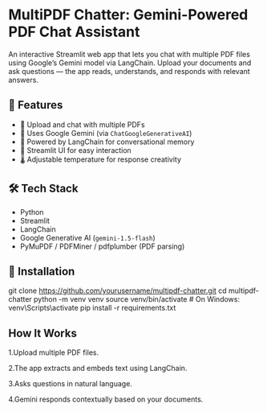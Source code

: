 # MultiPDF Chatter: Gemini-Powered PDF Chat Assistant

An interactive Streamlit web app that lets you chat with multiple PDF files using Google’s Gemini model via LangChain. Upload your documents and ask questions — the app reads, understands, and responds with relevant answers.

## 🚀 Features

- 📄 Upload and chat with multiple PDFs
- 🤖 Uses Google Gemini (via `ChatGoogleGenerativeAI`)
- 🔗 Powered by LangChain for conversational memory
- 💬 Streamlit UI for easy interaction
- 🌡️ Adjustable temperature for response creativity

## 🛠️ Tech Stack

- Python
- Streamlit
- LangChain
- Google Generative AI (`gemini-1.5-flash`)
- PyMuPDF / PDFMiner / pdfplumber (PDF parsing)

## 🔧 Installation
git clone https://github.com/yourusername/multipdf-chatter.git
cd multipdf-chatter
python -m venv venv
source venv/bin/activate  # On Windows: venv\Scripts\activate
pip install -r requirements.txt

## How It Works
  1.Upload multiple PDF files.
    
  2.The app extracts and embeds text using LangChain.
  
  3.Asks questions in natural language.
  
  4.Gemini responds contextually based on your documents.

